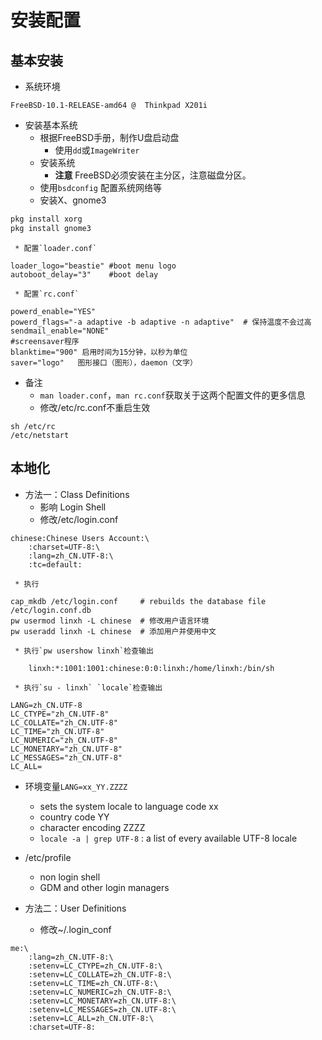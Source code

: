# 安装配置

## 基本安装

   * 系统环境
```
FreeBSD-10.1-RELEASE-amd64 @  Thinkpad X201i
```
   * 安装基本系统
     * 根据FreeBSD手册，制作U盘启动盘
        * 使用`dd`或`ImageWriter`
     * 安装系统
        * **注意** FreeBSD必须安装在主分区，注意磁盘分区。
     * 使用`bsdconfig` 配置系统网络等
     * 安装X、gnome3
```bash
pkg install xorg
pkg install gnome3
```
     * 配置`loader.conf`
```vimrc
loader_logo="beastie" #boot menu logo
autoboot_delay="3"    #boot delay
```
     * 配置`rc.conf`
```
powerd_enable="YES"
powerd_flags="-a adaptive -b adaptive -n adaptive"  # 保持温度不会过高
sendmail_enable="NONE"
#screensaver程序
blanktime="900" 启用时间为15分钟，以秒为单位
saver="logo"   图形接口（图形），daemon（文字）
```
   * 备注
     * `man loader.conf`，`man rc.conf`获取关于这两个配置文件的更多信息
     * 修改/etc/rc.conf不重启生效
```
sh /etc/rc
/etc/netstart
```

## 本地化
   * 方法一：Class Definitions
     * 影响 Login Shell
     * 修改/etc/login.conf
```
chinese:Chinese Users Account:\
	:charset=UTF-8:\
	:lang=zh_CN.UTF-8:\
	:tc=default:
```
     * 执行
```
cap_mkdb /etc/login.conf     # rebuilds the database file /etc/login.conf.db
pw usermod linxh -L chinese	 # 修改用户语言环境
pw useradd linxh -L chinese	 # 添加用户并使用中文
```
     * 执行`pw usershow linxh`检查输出
```
    linxh:*:1001:1001:chinese:0:0:linxh:/home/linxh:/bin/sh
```
     * 执行`su - linxh` `locale`检查输出
```
LANG=zh_CN.UTF-8
LC_CTYPE="zh_CN.UTF-8"
LC_COLLATE="zh_CN.UTF-8"
LC_TIME="zh_CN.UTF-8"
LC_NUMERIC="zh_CN.UTF-8"
LC_MONETARY="zh_CN.UTF-8"
LC_MESSAGES="zh_CN.UTF-8"
LC_ALL=
```


   * 环境变量`LANG=xx_YY.ZZZZ`
      * sets the system locale to language code xx
      * country code YY
      * character encoding ZZZZ
      * `locale -a | grep UTF-8` : a list of every available UTF-8 locale

   * /etc/profile
      * non login shell
      * GDM and other login managers

   * 方法二：User Definitions
     * 修改~/.login_conf
```
me:\
	:lang=zh_CN.UTF-8:\
	:setenv=LC_CTYPE=zh_CN.UTF-8:\		
	:setenv=LC_COLLATE=zh_CN.UTF-8:\
	:setenv=LC_TIME=zh_CN.UTF-8:\		
	:setenv=LC_NUMERIC=zh_CN.UTF-8:\
	:setenv=LC_MONETARY=zh_CN.UTF-8:\
	:setenv=LC_MESSAGES=zh_CN.UTF-8:\
	:setenv=LC_ALL=zh_CN.UTF-8:\
	:charset=UTF-8:
```
